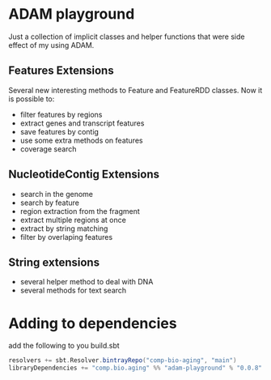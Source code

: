 ADAM playground
===============

Just a collection of implicit classes and helper functions that were side effect of my using ADAM.

Features Extensions
-------------------

Several new interesting methods to Feature and FeatureRDD classes.
Now it is possible to:
* filter features by regions
* extract genes and transcript features
* save features by contig
* use some extra methods on features
* coverage search

NucleotideContig Extensions
-----------------

* search in the genome
* search by feature
* region extraction from the fragment
* extract multiple regions at once
* extract by string matching
* filter by overlaping features

String extensions
-----------------

* several helper method to deal with DNA
* several methods for text search

Adding to dependencies
======================

add the following to you build.sbt

```sbt
resolvers += sbt.Resolver.bintrayRepo("comp-bio-aging", "main")
libraryDependencies += "comp.bio.aging" %% "adam-playground" % "0.0.8"
```